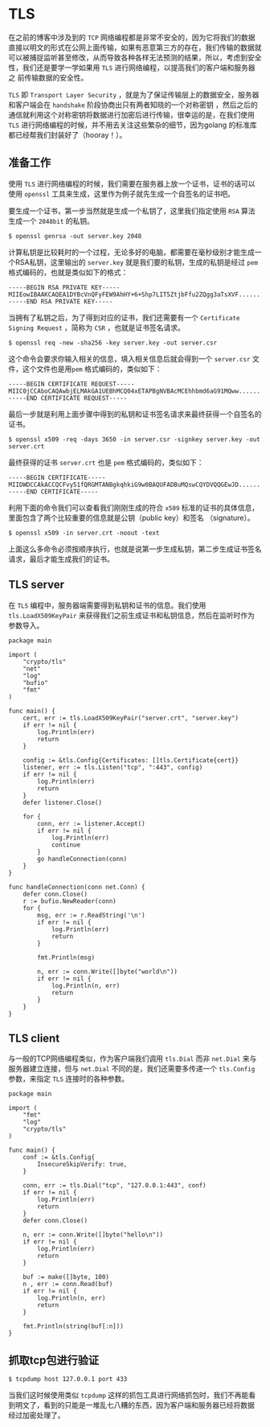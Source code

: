 # TLS

  在之前的博客中涉及到的 `TCP` 网络编程都是非常不安全的，因为它将我们的数据直接以明文的形式在公网上面传输，如果有恶意第三方的存在，我们传输的数据就
可以被捕捉监听甚至修改，从而导致各种各样无法预测的结果，所以，考虑到安全性，我们还是要学一学如果用 `TLS` 进行网络编程，以提高我们的客户端和服务器之
前传输数据的安全性。

  `TLS` 即 `Transport Layer Security` ，就是为了保证传输层上的数据安全，服务器和客户端会在 `handshake` 阶段协商出只有两者知晓的一个对称密钥
，然后之后的通信就利用这个对称密钥将数据进行加密后进行传输，很幸运的是，在我们使用 `TLS` 进行网络编程的时候，并不用去关注这些繁杂的细节，因为golang
的标准库都已经帮我们封装好了（hooray！）。

## 准备工作

  使用 `TLS` 进行网络编程的时候，我们需要在服务器上放一个证书，证书的话可以使用 `openssl` 工具来生成，这里作为例子就先生成一个自签名的证书吧。

  要生成一个证书，第一步当然就是生成一个私钥了，这里我们指定使用 `RSA` 算法生成一个 `2048bit` 的私钥。

`$ openssl genrsa -out server.key 2048`
 
  计算私钥是比较耗时的一个过程，无论多好的电脑，都需要在毫秒级别才能生成一个RSA私钥，这里输出的 `server.key` 就是我们要的私钥，生成的私钥是经过
`pem` 格式编码的，也就是类似如下的格式：

```
-----BEGIN RSA PRIVATE KEY-----
MIIEowIBAAKCAQEA1DYBcVnQFyFEW9AhHY+6+Shp7LIT5ZtjbFfu2ZQgg3aTsXVF..........
-----END RSA PRIVATE KEY-----
```

  当拥有了私钥之后，为了得到对应的证书，我们还需要有一个 `Certificate Signing Request` ，简称为 `CSR` ，也就是证书签名请求。

`$ openssl req -new -sha256 -key server.key -out server.csr`

  这个命令会要求你输入相关的信息，填入相关信息后就会得到一个 `server.csr` 文件，这个文件也是用`pem` 格式编码的，类似如下：

```
-----BEGIN CERTIFICATE REQUEST-----
MIIC0jCCAboCAQAwbjELMAkGA1UEBhMCQ04xETAPBgNVBAcMCEhhbmd6aG91MQww..........
-----END CERTIFICATE REQUEST-----
```

  最后一步就是利用上面步骤中得到的私钥和证书签名请求来最终获得一个自签名的证书。

`$ openssl x509 -req -days 3650 -in server.csr -signkey server.key -out server.crt`

  最终获得的证书 `server.crt` 也是 `pem` 格式编码的，类似如下：

```
-----BEGIN CERTIFICATE-----
MIIDWDCCAkACCQCFvy51fQRGMTANBgkqhkiG9w0BAQUFADBuMQswCQYDVQQGEwJD..........
-----END CERTIFICATE-----
```

  利用下面的命令我们可以查看我们刚刚生成的符合 `x509` 标准的证书的具体信息，里面包含了两个比较重要的信息就是公钥（public key）和签名
（signature）。

`$ openssl x509 -in server.crt -noout -text`

  上面这么多命令必须按顺序执行，也就是说第一步生成私钥，第二步生成证书签名请求，最后才能生成我们的证书。

## TLS server

  在 `TLS` 编程中，服务器端需要得到私钥和证书的信息。我们使用 `tls.LoadX509KeyPair` 来获得我们之前生成证书和私钥信息，然后在监听时作为
参数导入。

```golang
package main

import (
    "crypto/tls"
    "net"
    "log"
    "bufio"
    "fmt"
)

func main() {
    cert, err := tls.LoadX509KeyPair("server.crt", "server.key")
    if err != nil {
        log.Println(err)
        return
    }

    config := &tls.Config{Certificates: []tls.Certificate{cert}}
    listener, err := tls.Listen("tcp", ":443", config)
    if err != nil {
        log.Println(err)
        return
    }
    defer listener.Close()
    
    for {
        conn, err := listener.Accept()
        if err != nil {
            log.Println(err)
            continue
        }
        go handleConnection(conn)
    }
}

func handleConnection(conn net.Conn) {
    defer conn.Close()
    r := bufio.NewReader(conn)
    for {
        msg, err := r.ReadString('\n')
        if err != nil {
            log.Println(err)
            return
        }
        
        fmt.Println(msg)

        n, err := conn.Write([]byte("world\n"))
        if err != nil {
            log.Println(n, err)
            return
        }
    }
}
```

## TLS client

  与一般的TCP网络编程类似，作为客户端我们调用 `tls.Dial` 而非 `net.Dial` 来与服务器建立连接，但与 `net.Dial` 不同的是，我们还需要多传递一个
`tls.Config` 参数，来指定 `TLS` 连接时的各种参数。

```golang
package main

import (
    "fmt"
    "log"
    "crypto/tls"
)

func main() {
    conf := &tls.Config{
        InsecureSkipVerify: true,
    }

    conn, err := tls.Dial("tcp", "127.0.0.1:443", conf)
    if err != nil {
        log.Println(err)
        return
    }
    defer conn.Close()

    n, err := conn.Write([]byte("hello\n"))
    if err != nil {
        log.Println(err)
        return
    }

    buf := make([]byte, 100)
    n , err := conn.Read(buf)
    if err != nil {
        log.Println(n, err)
        return
    }

    fmt.Println(string(buf[:n]))
}
```

## 抓取tcp包进行验证

`$ tcpdump host 127.0.0.1 port 433`

  当我们这时候使用类似 `tcpdump` 这样的抓包工具进行网络抓包时，我们不再能看到明文了，看到的只能是一堆乱七八糟的东西，因为客户端和服务器已经将数据
经过加密处理了。

